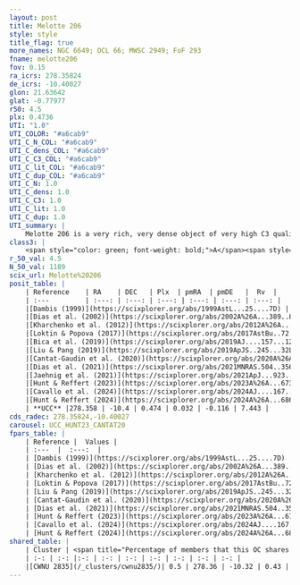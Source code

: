 ```yaml
---
layout: post
title: Melotte 206
style: style
title_flag: true
more_names: NGC 6649; OCL 66; MWSC 2949; FoF 293
fname: melotte206
fov: 0.15
ra_icrs: 278.35824
de_icrs: -10.40027
glon: 21.63642
glat: -0.77977
r50: 4.5
plx: 0.4736
UTI: "1.0"
UTI_COLOR: "#a6cab9"
UTI_C_N_COL: "#a6cab9"
UTI_C_dens_COL: "#a6cab9"
UTI_C_C3_COL: "#a6cab9"
UTI_C_lit_COL: "#a6cab9"
UTI_C_dup_COL: "#a6cab9"
UTI_C_N: 1.0
UTI_C_dens: 1.0
UTI_C_C3: 1.0
UTI_C_lit: 1.0
UTI_C_dup: 1.0
UTI_summary: |
    Melotte 206 is a very rich, very dense object of very high C3 quality. It is very well-studied in the literature. This object shares a very small percentage of members with a later reported entry.
class3: |
    <span style="color: green; font-weight: bold;">A</span><span style="color: green; font-weight: bold;">A</span>
r_50_val: 4.5
N_50_val: 1189
scix_url: Melotte%20206
posit_table: |
    | Reference    | RA    | DEC   | Plx  | pmRA  | pmDE   |  Rv  |
    | :---         | :---: | :---: | :---: | :---: | :---: | :---: |
    |[Dambis (1999)](https://scixplorer.org/abs/1999AstL...25....7D) | 278.362 | -10.403 | -- | -- | -- | -- |
    |[Dias et al. (2002)](https://scixplorer.org/abs/2002A%26A...389..871D) | 278.363 | -10.403 | -- | 0.93 | -3.84 | -8.59 |
    |[Kharchenko et al. (2012)](https://scixplorer.org/abs/2012A%26A...543A.156K) | 278.34 | -10.4 | -- | -1.1 | -2.86 | -- |
    |[Loktin & Popova (2017)](https://scixplorer.org/abs/2017AstBu..72..257L) | 278.37 | -10.404 | -- | -1.43 | -2.479 | -8.8 |
    |[Bica et al. (2019)](https://scixplorer.org/abs/2019AJ....157...12B) | 278.36 | -10.396 | -- | -- | -- | -- |
    |[Liu & Pang (2019)](https://scixplorer.org/abs/2019ApJS..245...32L) | 278.354 | -10.402 | 0.472 | -0.003 | -0.084 | -- |
    |[Cantat-Gaudin et al. (2020)](https://scixplorer.org/abs/2020A%26A...640A...1C) | 278.359 | -10.399 | 0.467 | -0.007 | -0.055 | -- |
    |[Dias et al. (2021)](https://scixplorer.org/abs/2021MNRAS.504..356D) | 278.359 | -10.398 | 0.467 | -0.011 | -0.044 | -8.854 |
    |[Jaehnig et al. (2021)](https://scixplorer.org/abs/2021ApJ...923..129J) | 278.361 | -10.399 | 0.506 | -0.009 | -0.039 | -- |
    |[Hunt & Reffert (2023)](https://scixplorer.org/abs/2023A%26A...673A.114H) | 278.359 | -10.402 | 0.473 | 0.037 | -0.115 | 26.441 |
    |[Cavallo et al. (2024)](https://scixplorer.org/abs/2024AJ....167...12C) | 278.36 | -10.399 | 0.471 | -- | -- | -- |
    |[Hunt & Reffert (2024)](https://scixplorer.org/abs/2024A%26A...686A..42H) | 278.359 | -10.402 | 0.473 | 0.037 | -0.115 | 26.441 |
    | **UCC** |278.358 | -10.4 | 0.474 | 0.032 | -0.116 | 7.443 | 
cds_radec: 278.35824,-10.40027
carousel: UCC_HUNT23_CANTAT20
fpars_table: |
    | Reference |  Values |
    | :---  |  :---:  |
    | [Dambis (1999)](https://scixplorer.org/abs/1999AstL...25....7D) | `E_B-V_=1.302, DM0=11.11, log_age_=7.9` |
    | [Dias et al. (2002)](https://scixplorer.org/abs/2002A%26A...389..871D) | `E(B-V)=1.201, Dist=1369.0, Age=7.566` |
    | [Kharchenko et al. (2012)](https://scixplorer.org/abs/2012A%26A...543A.156K) | `e_bv=1.332, distance=1564, log_age=8.1` |
    | [Loktin & Popova (2017)](https://scixplorer.org/abs/2017AstBu..72..257L) | `E(B-V)=1.338, Dmod=10.632, logt=7.508` |
    | [Liu & Pang (2019)](https://scixplorer.org/abs/2019ApJS..245...32L) | `Age=0.12, Z=-1.25` |
    | [Cantat-Gaudin et al. (2020)](https://scixplorer.org/abs/2020A%26A...640A...1C) | `AVNN=3.9, DMNN=11.64, AgeNN=7.85` |
    | [Dias et al. (2021)](https://scixplorer.org/abs/2021MNRAS.504..356D) | `Av=3.682, Dist=1917, logage=7.611, [Fe/H]=0.44` |
    | [Hunt & Reffert (2023)](https://scixplorer.org/abs/2023A%26A...673A.114H) | `AV50=4.585, diffAV50=1.918, MOD50=11.456, logAge50=7.449` |
    | [Cavallo et al. (2024)](https://scixplorer.org/abs/2024AJ....167...12C) | `AV50=4.55, dMod50=11.58, logAge50=7.63, [Fe/H]50=0.56` |
    | [Hunt & Reffert (2024)](https://scixplorer.org/abs/2024A%26A...686A..42H) | `MassJ=10140.0` |
shared_table: |
    | Cluster | <span title="Percentage of members that this OC shares with the ones listed">%</span>   | RA   | DEC   | Plx   | pmRA  | pmDE  | Rv | UTI |
    | :-: | :-: |:-: | :-: | :-: | :-: | :-: | :-: | :-: |
    |[CWNU 2835](/_clusters/cwnu2835/)| 0.5 | 278.36 | -10.32 | 0.43 | 0.24 | -0.7 | 26.05 |0.11 |
---
```

